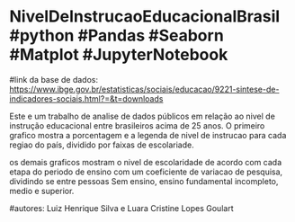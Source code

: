 # NivelDeInstrucaoEducacionalBrasil #python #Pandas #Seaborn #Matplot #JupyterNotebook
#link da base de dados: 
https://www.ibge.gov.br/estatisticas/sociais/educacao/9221-sintese-de-indicadores-sociais.html?=&t=downloads

Este e um trabalho de analise de dados públicos em relação ao nivel de instrução educacional entre brasileiros acima de 25 anos.
O primeiro grafico mostra a porcentagem e a legenda de nivel de instrucao para cada regiao do país, dividido por faixas de escolariade.

os demais graficos mostram o nivel de escolaridade de acordo com cada etapa do periodo de ensino com um coeficiente de variacao de pesquisa, 
dividindo se entre pessoas Sem ensino, ensino fundamental incompleto, medio e superior.

#autores:
Luiz Henrique Silva e Luara Cristine Lopes Goulart
